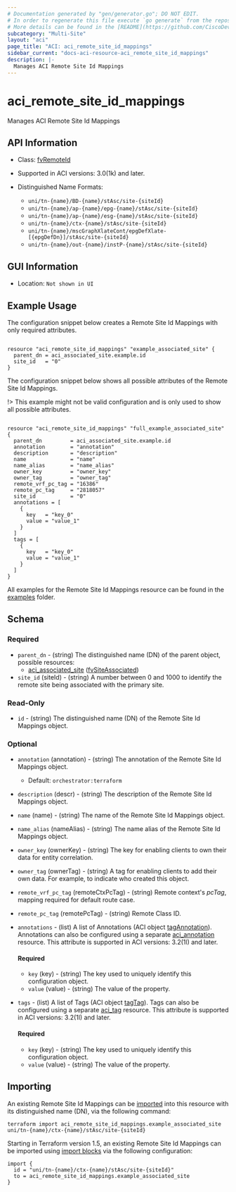 ```yaml
---
# Documentation generated by "gen/generator.go"; DO NOT EDIT.
# In order to regenerate this file execute `go generate` from the repository root.
# More details can be found in the [README](https://github.com/CiscoDevNet/terraform-provider-aci/blob/master/README.md).
subcategory: "Multi-Site"
layout: "aci"
page_title: "ACI: aci_remote_site_id_mappings"
sidebar_current: "docs-aci-resource-aci_remote_site_id_mappings"
description: |-
  Manages ACI Remote Site Id Mappings
---
```


# aci_remote_site_id_mappings #

Manages ACI Remote Site Id Mappings



## API Information ##

* Class: [fvRemoteId](https://pubhub.devnetcloud.com/media/model-doc-latest/docs/app/index.html#/objects/fvRemoteId/overview)

* Supported in ACI versions: 3.0(1k) and later.

* Distinguished Name Formats:
  - `uni/tn-{name}/BD-{name}/stAsc/site-{siteId}`
  - `uni/tn-{name}/ap-{name}/epg-{name}/stAsc/site-{siteId}`
  - `uni/tn-{name}/ap-{name}/esg-{name}/stAsc/site-{siteId}`
  - `uni/tn-{name}/ctx-{name}/stAsc/site-{siteId}`
  - `uni/tn-{name}/mscGraphXlateCont/epgDefXlate-[{epgDefDn}]/stAsc/site-{siteId}`
  - `uni/tn-{name}/out-{name}/instP-{name}/stAsc/site-{siteId}`

## GUI Information ##

* Location: `Not shown in UI`

## Example Usage ##

The configuration snippet below creates a Remote Site Id Mappings with only required attributes.

```hcl

resource "aci_remote_site_id_mappings" "example_associated_site" {
  parent_dn = aci_associated_site.example.id
  site_id   = "0"
}

```
The configuration snippet below shows all possible attributes of the Remote Site Id Mappings.

!> This example might not be valid configuration and is only used to show all possible attributes.

```hcl

resource "aci_remote_site_id_mappings" "full_example_associated_site" {
  parent_dn         = aci_associated_site.example.id
  annotation        = "annotation"
  description       = "description"
  name              = "name"
  name_alias        = "name_alias"
  owner_key         = "owner_key"
  owner_tag         = "owner_tag"
  remote_vrf_pc_tag = "16386"
  remote_pc_tag     = "2818057"
  site_id           = "0"
  annotations = [
    {
      key   = "key_0"
      value = "value_1"
    }
  ]
  tags = [
    {
      key   = "key_0"
      value = "value_1"
    }
  ]
}

```

All examples for the Remote Site Id Mappings resource can be found in the [examples](https://github.com/CiscoDevNet/terraform-provider-aci/tree/master/examples/resources/aci_remote_site_id_mappings) folder.

## Schema ##

### Required ###

* `parent_dn` - (string) The distinguished name (DN) of the parent object, possible resources:
  - [aci_associated_site](https://registry.terraform.io/providers/CiscoDevNet/aci/latest/docs/resources/associated_site) ([fvSiteAssociated](https://pubhub.devnetcloud.com/media/model-doc-latest/docs/app/index.html#/objects/fvSiteAssociated/overview))
* `site_id` (siteId) - (string) A number between 0 and 1000 to identify the remote site being associated with the primary site.

### Read-Only ###

* `id` - (string) The distinguished name (DN) of the Remote Site Id Mappings object.

### Optional ###
  
* `annotation` (annotation) - (string) The annotation of the Remote Site Id Mappings object.
  - Default: `orchestrator:terraform`
* `description` (descr) - (string) The description of the Remote Site Id Mappings object.
* `name` (name) - (string) The name of the Remote Site Id Mappings object.
* `name_alias` (nameAlias) - (string) The name alias of the Remote Site Id Mappings object.
* `owner_key` (ownerKey) - (string) The key for enabling clients to own their data for entity correlation.
* `owner_tag` (ownerTag) - (string) A tag for enabling clients to add their own data. For example, to indicate who created this object.
* `remote_vrf_pc_tag` (remoteCtxPcTag) - (string) Remote context's *pcTag*, mapping required for default route case.
* `remote_pc_tag` (remotePcTag) - (string) Remote Class ID.

* `annotations` - (list) A list of Annotations (ACI object [tagAnnotation](https://pubhub.devnetcloud.com/media/model-doc-latest/docs/app/index.html#/objects/tagAnnotation/overview)). Annotations can also be configured using a separate [aci_annotation](https://registry.terraform.io/providers/CiscoDevNet/aci/latest/docs/resources/annotation) resource. This attribute is supported in ACI versions: 3.2(1l) and later.
  
  #### Required ####
  
  * `key` (key) - (string) The key used to uniquely identify this configuration object.
  * `value` (value) - (string) The value of the property.

* `tags` - (list) A list of Tags (ACI object [tagTag](https://pubhub.devnetcloud.com/media/model-doc-latest/docs/app/index.html#/objects/tagTag/overview)). Tags can also be configured using a separate [aci_tag](https://registry.terraform.io/providers/CiscoDevNet/aci/latest/docs/resources/tag) resource. This attribute is supported in ACI versions: 3.2(1l) and later.
  
  #### Required ####
  
  * `key` (key) - (string) The key used to uniquely identify this configuration object.
  * `value` (value) - (string) The value of the property.

## Importing

An existing Remote Site Id Mappings can be [imported](https://www.terraform.io/docs/import/index.html) into this resource with its distinguished name (DN), via the following command:

```
terraform import aci_remote_site_id_mappings.example_associated_site uni/tn-{name}/ctx-{name}/stAsc/site-{siteId}
```

Starting in Terraform version 1.5, an existing Remote Site Id Mappings can be imported
using [import blocks](https://developer.hashicorp.com/terraform/language/import) via the following configuration:

```
import {
  id = "uni/tn-{name}/ctx-{name}/stAsc/site-{siteId}"
  to = aci_remote_site_id_mappings.example_associated_site
}
```
